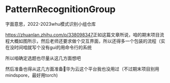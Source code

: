 # PatternRecognitionGroup

字面意思，2022-2023whu模式识别小组仓库

<https://zhuanlan.zhihu.com/p/338098347>正如这篇文章所说，咱的期末项目流程大概如图所示，然后老师还要求做个交互界面，所以还得多一个包装的流程（实在没时间咱就写个没有gui的用命令行的系统

所以咱确定选题也尽量从这几方面想吧

然后准备也得从这几方面准备🧐华为云这个平台我也没用过（不过期末项目别用mindspore，最好用torch)
